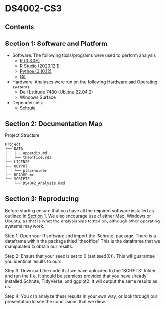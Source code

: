 # DS4002-CS3

## Contents


## Section 1: Software and Platform 
- Software: The following tools/programs were used to perform analysis
    - [R (3.3.0+)](https://cran.rstudio.com/)
    - [R Studio (2023.12.1)](https://posit.co/download/rstudio-desktop/)
    - [Python (3.10.12)](https://www.python.org/downloads/)
    - [Git](https://git-scm.com/)
- Hardware: Analyses were run on the following Hardware and Operating systems
    - Dell Latitude 7480 (Ubutnu 22.04.2)
    - Windows Surface
- Dependencies: 
    - [Schrute](https://github.com/bradlindblad/schrute 
) 


## Section 2: Documentation Map
Project Structure
```
Project
├── DATA
│   ├── appendix.md
│   └── theoffice.rda
├── LICENSE
├── OUTPUT
│   └── placeholder
├── README.md
└── SCRIPTS
    └── DS4002_Analysis.Rmd
```

## Section 3: Reproducing

Before starting ensure that you have all the required software installed as outlined in [Section 1](#section-1:-software-and-platform). We also
encourage use of either Mac, Windows or Ubuntu, as that is what the analysis was tested on, although other operating systems may work. 

Step 1:
Open your R software and import the 'Schrute' package. There is a dataframe within the package titled 'theoffice'. This is the dataframe that we manipulated to obtain our results. 

Step 2:
Ensure that your seed is set to 0 (set.seed(0)). This will guarantee you identical results to ours. 

Step 3:
Download the code that we have uploaded to the 'SCRIPTS' folder, and run the file. It should be seamless provided that you have already installed Schrute, TidyVerse, and ggplot2. It will output the same results as us. 

Step 4:
You can analyze these results in your own way, or look through our presentation to see the conclusions that we drew. 
